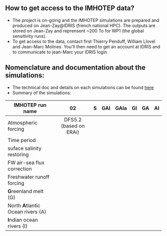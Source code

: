 ## How to get access to the IMHOTEP data?
* The project is on-going and the IMHOTEP simulations are prepared and produced on Jean-Zay@IDRIS (french national HPC). The outputs are stored on Jean-Zay and reprensent ~200 To for WP1 (the global sensitivity runs).
* To get access to the data, contact first Thierry Penduff, William Llovel and Jean-Marc Molines. You'll then need to get an account at IDRIS and to communicate to jean-Marc your IDRIS login

## Nomenclature and documentation about the simulations:
* The technical doc and details on each simulations can be found [here](https://github.com/molines/IMHOTEP/tree/master/eORCA025)
* Summary of the simulations:

| IMHOTEP run name                    |  02  |  S   | GAI  | GAIa | GI   | GA   | AI   |
| ----------------------------------- | :--: | :--: | :--: | ---: | ---- | ---- | ---- |
| Atmospheric forcing                 |     DFS5.2 (based on ERAi)   |
| Time period                         |      |      |      |      |      |      |      |
| suface salinity restoring           |      |      |      |      |      |      |      |
| FW air-sea flux correction          |      |      |      |      |      |      |      |
| Freshwater runoff forcing           |      |      |      |      |      |      |      |
| **G**reenland melt (G)              |      |      |      |      |      |      |      |
| North **A**tlantic Ocean rivers (A) |      |      |      |      |      |      |      |
| **I**ndian ocean rivers (I)         |      |      |      |      |      |      |      |
